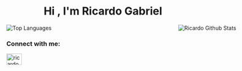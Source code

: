<h1 align="center">Hi , I'm Ricardo Gabriel</h1>
<div style="display: flex; justify-content: space-between; width: 600px;">
  <img src="https://github-readme-stats.vercel.app/api/top-langs/?username=Ricardo-GabrielX&layout=compact&theme=react" alt="Top Languages" />
  <img src="https://github-readme-stats.vercel.app/api?username=Ricardo-GabrielX&show_icons=true&theme=react" alt="Ricardo Github Stats" />
</div>
<h3 align="left">Connect with me:</h3>
<p align="left">
  <a href="https://github-readme-stats.vercel.app/api?username=Ricardo-GabrielX&show_icons=true&theme=react" target="blank" style="margin-right: 10px;"><img align="center" src="https://cdn.jsdelivr.net/npm/simple-icons@v3/icons/github.svg" alt="ricardo-gabriel-vianna-de-oliveira-820b541b8/" height="30" width="40" /></a>
</p>



